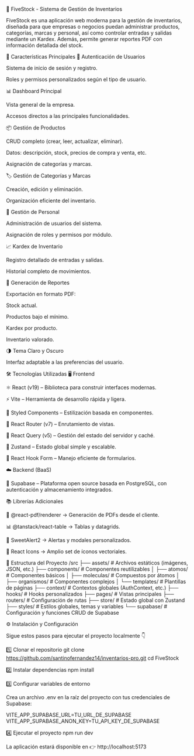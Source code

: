 🚀 FiveStock - Sistema de Gestión de Inventarios

FiveStock es una aplicación web moderna para la gestión de inventarios, diseñada para que empresas o negocios puedan administrar productos, categorías, marcas y personal, así como controlar entradas y salidas mediante un Kardex. Además, permite generar reportes PDF con información detallada del stock.

🧩 Características Principales
🔐 Autenticación de Usuarios

Sistema de inicio de sesión y registro.

Roles y permisos personalizados según el tipo de usuario.

📊 Dashboard Principal

Vista general de la empresa.

Accesos directos a las principales funcionalidades.

📦 Gestión de Productos

CRUD completo (crear, leer, actualizar, eliminar).

Datos: descripción, stock, precios de compra y venta, etc.

Asignación de categorías y marcas.

🏷️ Gestión de Categorías y Marcas

Creación, edición y eliminación.

Organización eficiente del inventario.

👥 Gestión de Personal

Administración de usuarios del sistema.

Asignación de roles y permisos por módulo.

📈 Kardex de Inventario

Registro detallado de entradas y salidas.

Historial completo de movimientos.

🧾 Generación de Reportes

Exportación en formato PDF:

Stock actual.

Productos bajo el mínimo.

Kardex por producto.

Inventario valorado.

🌗 Tema Claro y Oscuro

Interfaz adaptable a las preferencias del usuario.

🛠️ Tecnologías Utilizadas
🖥️ Frontend

⚛️ React (v19) – Biblioteca para construir interfaces modernas.

⚡ Vite – Herramienta de desarrollo rápida y ligera.

💅 Styled Components – Estilización basada en componentes.

🧭 React Router (v7) – Enrutamiento de vistas.

🔁 React Query (v5) – Gestión del estado del servidor y caché.

🧠 Zustand – Estado global simple y escalable.

📝 React Hook Form – Manejo eficiente de formularios.

☁️ Backend (BaaS)

🐘 Supabase – Plataforma open source basada en PostgreSQL, con autenticación y almacenamiento integrados.

📚 Librerías Adicionales

📄 @react-pdf/renderer → Generación de PDFs desde el cliente.

📊 @tanstack/react-table → Tablas y datagrids.

💬 SweetAlert2 → Alertas y modales personalizados.

🎨 React Icons → Amplio set de íconos vectoriales.

🧱 Estructura del Proyecto
/src
├── assets/             # Archivos estáticos (imágenes, JSON, etc.)
├── components/         # Componentes reutilizables
│   ├── atomos/         # Componentes básicos
│   ├── moleculas/      # Compuestos por átomos
│   ├── organismos/     # Componentes complejos
│   └── templates/      # Plantillas de páginas
├── context/            # Contextos globales (AuthContext, etc.)
├── hooks/              # Hooks personalizados
├── pages/              # Vistas principales
├── routers/            # Configuración de rutas
├── store/              # Estado global con Zustand
├── styles/             # Estilos globales, temas y variables
└── supabase/           # Configuración y funciones CRUD de Supabase

⚙️ Instalación y Configuración

Sigue estos pasos para ejecutar el proyecto localmente 👇

1️⃣ Clonar el repositorio
git clone https://github.com/santinofernandez14/inventarios-pro.git
cd FiveStock

2️⃣ Instalar dependencias
npm install

3️⃣ Configurar variables de entorno

Crea un archivo .env en la raíz del proyecto con tus credenciales de Supabase:

VITE_APP_SUPABASE_URL=TU_URL_DE_SUPABASE
VITE_APP_SUPABASE_ANON_KEY=TU_API_KEY_DE_SUPABASE

4️⃣ Ejecutar el proyecto
npm run dev


La aplicación estará disponible en 👉 http://localhost:5173